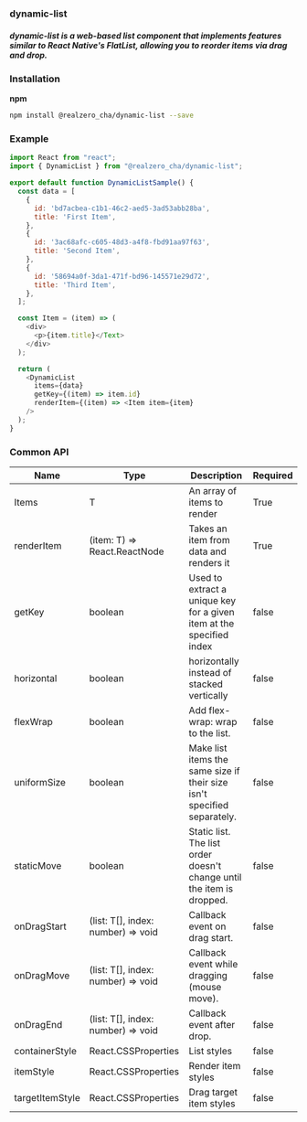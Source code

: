 ### dynamic-list

##### dynamic-list is a web-based list component that implements features similar to React Native's FlatList, allowing you to reorder items via drag and drop.

### Installation

**npm**

```bash
npm install @realzero_cha/dynamic-list --save
```


### Example

```js
import React from "react";
import { DynamicList } from "@realzero_cha/dynamic-list";

export default function DynamicListSample() {
  const data = [
    {
      id: 'bd7acbea-c1b1-46c2-aed5-3ad53abb28ba',
      title: 'First Item',
    },
    {
      id: '3ac68afc-c605-48d3-a4f8-fbd91aa97f63',
      title: 'Second Item',
    },
    {
      id: '58694a0f-3da1-471f-bd96-145571e29d72',
      title: 'Third Item',
    },
  ];

  const Item = (item) => (
    <div>
      <p>{item.title}</Text>
    </div>
  );

  return (
    <DynamicList
      items={data}
      getKey={(item) => item.id}
      renderItem={(item) => <Item item={item}
    />
  );
}
```


### Common API
| Name         | Type | Description | Required
| ------------ | ------- | ----------- | --------
| Items | T | An array of items to render | True
| renderItem | (item: T) => React.ReactNode | Takes an item from data and renders it | True
| getKey | boolean | Used to extract a unique key for a given item at the specified index | false
| horizontal | boolean  | horizontally instead of stacked vertically | false
| flexWrap | boolean | Add flex-wrap: wrap to the list. | false
| uniformSize | boolean  | Make list items the same size if their size isn't specified separately. | false
| staticMove | boolean | Static list. The list order doesn't change until the item is dropped. | false
| onDragStart | (list: T[], index: number) => void | Callback event on drag start. | false
| onDragMove | (list: T[], index: number) => void | Callback event while dragging (mouse move). | false
| onDragEnd | (list: T[], index: number) => void | Callback event after drop. | false
| containerStyle | React.CSSProperties | List styles | false
| itemStyle | React.CSSProperties | Render item styles | false
| targetItemStyle | React.CSSProperties | Drag target item styles | false








